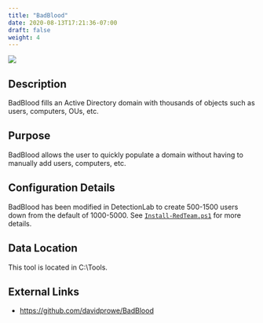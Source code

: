 ```yaml
---
title: "BadBlood"
date: 2020-08-13T17:21:36-07:00
draft: false
weight: 4
---
```


![](../../images/badblood.png)

## Description

BadBlood fills an Active Directory domain with thousands of objects such as users, computers, OUs, etc.

## Purpose

BadBlood allows the user to quickly populate a domain without having to manually add users, computers, etc.

## Configuration Details

BadBlood has been modified in DetectionLab to create 500-1500 users down from the default of 1000-5000.
See [`Install-RedTeam.ps1`](https://github.com/clong/DetectionLab/blob/master/Vagrant/scripts/install-redteam.ps1) for more details.

## Data Location

This tool is located in C:\Tools.

## External Links
* https://github.com/davidprowe/BadBlood
